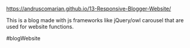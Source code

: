 https://andruscomarian.github.io/13-Responsive-Blogger-Website/


This is a blog made with js frameworks like jQuery/owl carousel that are used for website functions.

#blogWebsite

